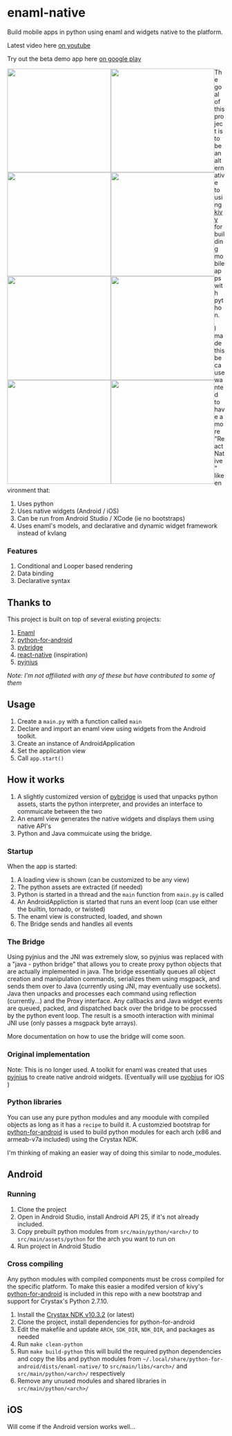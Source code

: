 # enaml-native
Build mobile apps in python using enaml and widgets native to the platform.


Latest video here [on youtube](https://youtu.be/4bm5fb5k5mc)

Try out the beta demo app here [on google play](https://play.google.com/store/apps/details?id=com.frmdstryr.enamlnative.demo)


<div>
<img src="https://raw.githubusercontent.com/frmdstryr/enaml-native/master/docs/imgs/enaml-native-android-app-1.png" width="240" style="float: left;">
<img src="https://raw.githubusercontent.com/frmdstryr/enaml-native/master/docs/imgs/enaml-native-android-app-2.png" width="240" style="float: left;">
<img src="https://raw.githubusercontent.com/frmdstryr/enaml-native/master/docs/imgs/enaml-native-android-app-3.png" width="240" style="float: left;">
<img src="https://raw.githubusercontent.com/frmdstryr/enaml-native/master/docs/imgs/enaml-native-android-app-4.png" width="240" style="float: left;">
<img src="https://raw.githubusercontent.com/frmdstryr/enaml-native/master/docs/imgs/enaml-native-android-app-5.png" width="240" style="float: left;">
<img src="https://raw.githubusercontent.com/frmdstryr/enaml-native/master/docs/imgs/enaml-native-android-app-6.png" width="240" style="float: left;">
<img src="https://raw.githubusercontent.com/frmdstryr/enaml-native/master/docs/imgs/enaml-native-android-app-7.png" width="240" style="float: left;">
<img src="https://raw.githubusercontent.com/frmdstryr/enaml-native/master/docs/imgs/enaml-native-android-app-8.png" width="240" style="float: left;">
</div>

The goal of this project is to be an alternative to using [kivy](https://kivy.org/) for building mobile apps with python. 

I made this because wanted to have a more "React Native" like environment that: 
1. Uses python 
2. Uses native widgets (Android / iOS)
3. Can be run from Android Studio / XCode (ie no bootstraps)
4. Uses enaml's models, and declarative and dynamic widget framework instead of kvlang

   
### Features ###

1. Conditional and Looper based rendering
2. Data binding
3. Declarative syntax


## Thanks to ##
 
This project is built on top of several existing projects:
1. [Enaml](https://github.com/nucleic/enaml)
2. [python-for-android](https://github.com/kivy/python-for-android/)
3. [pybridge](https://github.com/joaoventura/pybridge)
4. [react-native](https://github.com/facebook/react-native) (inspiration)
5. [pyjnius](https://github.com/kivy/pyjnius/)

_Note: I'm not affiliated with any of these but have contributed to some of them_

## Usage ##

1. Create a `main.py` with a function called `main`
2. Declare and import an enaml view using widgets from the Android toolkit.
3. Create an instance of AndroidApplication 
3. Set the application view
3. Call `app.start()`

## How it works ##

1. A slightly customized version of [pybridge](https://github.com/joaoventura/pybridge) is used that unpacks python assets, starts the python interpreter, and provides an interface to commuicate between the two 
2. An enaml view  generates the native widgets and displays them using native API's
3. Python and Java commuicate using the bridge.


### Startup ###

When the app is started:
1. A loading view is shown (can be customized to be any view)
2. The python assets are extracted (if needed)
3. Python is started in a thread and the `main` function from `main.py` is called
4. An AndroidAppliction is started that runs an event loop (can use either the builtin, tornado, or twisted) 
5. The enaml view is constructed, loaded, and shown
6. The Bridge sends and handles all events


### The Bridge ###

Using pyjnius and the JNI was extremely slow, so pyjnius was replaced with a "java - python bridge" that allows you to create proxy python objects that are actually implemented in java. The bridge essentially queues all object creation and manipulation commands, serializes them using msgpack, and sends them over to Java (currently using JNI, may eventually use sockets). Java then unpacks and processes each command using reflection (currently...) and the Proxy interface. Any callbacks and Java widget events are queued, packed, and dispatched back over the bridge to be procssed by the python event loop. The result is a smooth interaction with minimal JNI use (only passes a msgpack byte arrays).

More documentation on how to use the bridge will come soon. 


### Original implementation ###
Note: This is no longer used.
A toolkit for enaml was created that uses [pyjnius](https://github.com/kivy/pyjnius) to create native android widgets. (Eventually will use [pyobjus](https://github.com/kivy/pyobjus) for iOS )


### Python libraries ###
You can use any pure python modules and any moodule with compiled objects as long as it has a `recipe` to build it. A customzied bootstrap for [python-for-android](https://github.com/kivy/python-for-android) is used to build python modules for each arch (x86 and armeab-v7a included) using the Crystax NDK. 

I'm thinking of making an easier way of doing this similar to node_modules.


## Android ##

### Running ###

1. Clone the project
2. Open in Android Studio, install Android API 25, if it's not already included.
3. Copy prebuilt python modules from `src/main/python/<arch>/` to `src/main/assets/python` for the arch you want to run on
4. Run project in Android Studio


### Cross compiling ###

Any python modules with compiled components must be cross compiled for the specific platform. To make this easier a modifed version of  kivy's [python-for-android](https://github.com/kivy/python-for-android/) is included in this repo with a new bootstrap and support for Crystax's Python 2.7.10. 

1. Install the [Crystax NDK v10.3.2](https://www.crystax.net/en/download) (or latest)
2. Clone the project, install dependencies for python-for-android
3. Edit the makefile and update `ARCH`, `SDK_DIR`, `NDK_DIR`, and packages as needed 
4. Run `make clean-python`
5. Run `make build-python` this will build the required python dependencies and copy the libs and python modules from `~/.local/share/python-for-android/dists/enaml-native/` to `src/main/libs/<arch>/` and `src/main/python/<arch>/` respectively
6. Remove any unused modules and shared libraries in `src/main/python/<arch>/`



## iOS ##

Will come if the Android version works well...
